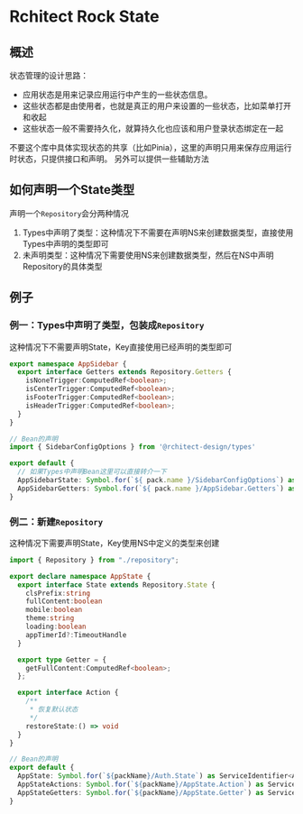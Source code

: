# Rchitect Rock State

## 概述

状态管理的设计思路：

- 应用状态是用来记录应用运行中产生的一些状态信息。
- 这些状态都是由使用者，也就是真正的用户来设置的一些状态，比如菜单打开和收起
- 这些状态一般不需要持久化，就算持久化也应该和用户登录状态绑定在一起

不要这个库中具体实现状态的共享（比如Pinia），这里的声明只用来保存应用运行时状态，只提供接口和声明。 另外可以提供一些辅助方法

## 

## 如何声明一个State类型

声明一个`Repository`会分两种情况

1. Types中声明了类型：这种情况下不需要在声明NS来创建数据类型，直接使用Types中声明的类型即可
2. 未声明类型：这种情况下需要使用NS来创建数据类型，然后在NS中声明Repository的具体类型

## 例子

### 例一：Types中声明了类型，包装成`Repository`

这种情况下不需要声明State，Key直接使用已经声明的类型即可

```ts
export namespace AppSidebar {
  export interface Getters extends Repository.Getters {
    isNoneTrigger:ComputedRef<boolean>;
    isCenterTrigger:ComputedRef<boolean>;
    isFooterTrigger:ComputedRef<boolean>;
    isHeaderTrigger:ComputedRef<boolean>;
  }
}

// Bean的声明
import { SidebarConfigOptions } from '@rchitect-design/types'

export default {
  // 如果Types中声明Bean这里可以直接转介一下
  AppSidebarState: Symbol.for(`${ pack.name }/SidebarConfigOptions`) as ServiceIdentifier<SidebarConfigOptions>,
  AppSidebarGetters: Symbol.for(`${ pack.name }/AppSidebar.Getters`) as ServiceIdentifier<AppSidebar.Getters>
}
```

### 例二：新建`Repository`

这种情况下需要声明State，Key使用NS中定义的类型来创建

```ts
import { Repository } from "./repository";

export declare namespace AppState {
  export interface State extends Repository.State {
    clsPrefix:string
    fullContent:boolean
    mobile:boolean
    theme:string
    loading:boolean
    appTimerId?:TimeoutHandle
  }

  export type Getter = {
    getFullContent:ComputedRef<boolean>;
  };

  export interface Action {
    /**
     * 恢复默认状态
     */
    restoreState:() => void
  }
}

// Bean的声明
export default {
  AppState: Symbol.for(`${packName}/Auth.State`) as ServiceIdentifier<AppState.State>,
  AppStateActions: Symbol.for(`${packName}/AppState.Action`) as ServiceIdentifier<AppState.Action>,
  AppStateGetters: Symbol.for(`${packName}/AppState.Getter`) as ServiceIdentifier<AppState.Getter>,
}
```